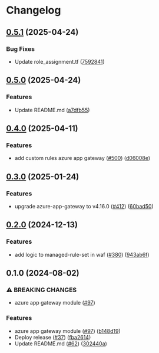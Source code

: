 # Changelog

## [0.5.1](https://github.com/prefapp/tfm/compare/azure-app-gateway-v0.5.0...azure-app-gateway-v0.5.1) (2025-04-24)


### Bug Fixes

* Update role_assignment.tf ([7592841](https://github.com/prefapp/tfm/commit/75928419415d74de12d2d38a602df7aa703c860e))

## [0.5.0](https://github.com/prefapp/tfm/compare/azure-app-gateway-v0.4.0...azure-app-gateway-v0.5.0) (2025-04-24)


### Features

* Update README.md ([a7dfb55](https://github.com/prefapp/tfm/commit/a7dfb55b83447cf3ef08d168ab756e791f322e7a))

## [0.4.0](https://github.com/prefapp/tfm/compare/azure-app-gateway-v0.3.0...azure-app-gateway-v0.4.0) (2025-04-11)


### Features

* add custom rules azure app gateway ([#500](https://github.com/prefapp/tfm/issues/500)) ([d06008e](https://github.com/prefapp/tfm/commit/d06008e2cea8fe945f790dfe81779aad87419856))

## [0.3.0](https://github.com/prefapp/tfm/compare/azure-app-gateway-v0.2.0...azure-app-gateway-v0.3.0) (2025-01-24)


### Features

* upgrade azure-app-gateway to  v4.16.0 ([#412](https://github.com/prefapp/tfm/issues/412)) ([60bad50](https://github.com/prefapp/tfm/commit/60bad501f3b63e9c321e4d5e4cc6dc96e0a1066a))

## [0.2.0](https://github.com/prefapp/tfm/compare/azure-app-gateway-v0.1.0...azure-app-gateway-v0.2.0) (2024-12-13)


### Features

* add logic to managed-rule-set in waf ([#380](https://github.com/prefapp/tfm/issues/380)) ([943ab6f](https://github.com/prefapp/tfm/commit/943ab6fc8be545f3cc23dd022d0f6b3e42ec36a8))

## 0.1.0 (2024-08-02)


### ⚠ BREAKING CHANGES

* azure app gateway module ([#97](https://github.com/prefapp/tfm/issues/97))

### Features

* azure app gateway module ([#97](https://github.com/prefapp/tfm/issues/97)) ([b148d19](https://github.com/prefapp/tfm/commit/b148d19a8c3bef7b5acd61df3f530627509e90eb))
* Deploy release ([#37](https://github.com/prefapp/tfm/issues/37)) ([fba2614](https://github.com/prefapp/tfm/commit/fba2614fb284cf9d960be53c7c123ceaf08cecfa))
* Update README.md ([#62](https://github.com/prefapp/tfm/issues/62)) ([302440a](https://github.com/prefapp/tfm/commit/302440a79ea0e4883b6583e3540deac7bac6c307))
